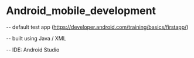 # Android_mobile_development


-- default test app (https://developer.android.com/training/basics/firstapp/)

-- built using Java / XML

-- IDE: Android Studio
